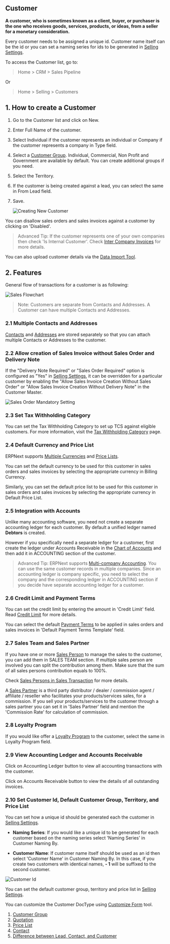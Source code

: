 ## Customer

**A customer, who is sometimes known as a client, buyer, or purchaser is the one who receives goods, services, products, or ideas, from a seller for a monetary consideration.**

Every customer needs to be assigned a unique id. Customer name itself can be the id or you can set a naming series for ids to be generated in [Selling Settings](https://docs.erpnext.com/docs/v13/user/manual/en/selling/selling-settings).

To access the Customer list, go to:

> Home > CRM > Sales Pipeline

Or

> Home > Selling > Customers

## 1\. How to create a Customer

1.  Go to the Customer list and click on New.
2.  Enter Full Name of the customer.
3.  Select Individual if the customer represents an individual or Company if the customer represents a company in Type field.
4.  Select a [Customer Group](https://docs.erpnext.com/docs/v13/user/manual/en/CRM/customer-group). Individual, Commercial, Non Profit and Government are available by default. You can create additional groups if you need.
5.  Select the Territory.
6.  If the customer is being created against a lead, you can select the same in From Lead field.
7.  Save.
    
    ![Creating New Customer](https://docs.erpnext.com/files/create-customer.gif)
    

You can disallow sales orders and sales invoices against a customer by clicking on 'Disabled'.

> Advanced Tip: If the customer represents one of your own companies then check 'Is Internal Customer'. Check [Inter Company Invoices](https://docs.erpnext.com/docs/v13/user/manual/en/accounts/inter-company-invoices) for more details.

You can also upload customer details via the [Data Import Tool](https://docs.erpnext.com/docs/v13/user/manual/en/setting-up/data/data-import).

## 2\. Features

General flow of transactions for a customer is as following:

![Sales Flowchart](https://docs.erpnext.com/files/customer-to%20selling-flowchart.jpeg)

> Note: Customers are separate from Contacts and Addresses. A Customer can have multiple Contacts and Addresses.

### 2.1 Multiple Contacts and Addresses

[Contacts](https://docs.erpnext.com/docs/v13/user/manual/en/CRM/contact) and [Addresses](https://docs.erpnext.com/docs/v13/user/manual/en/CRM/address) are stored separately so that you can attach multiple Contacts or Addresses to the customer.

### 2.2 Allow creation of Sales Invoice without Sales Order and Delivery Note

If the "Delivery Note Required" or "Sales Order Required" option is configured as "Yes" in [Selling Settings](https://docs.erpnext.com/docs/v13/user/manual/en/selling/selling-settings), it can be overridden for a particular customer by enabling the "Allow Sales Invoice Creation Without Sales Order" or "Allow Sales Invoice Creation Without Delivery Note" in the Customer Master.

![Sales Order Mandatory Setting](https://docs.erpnext.com/files/customer-so-dn-required.png)

### 2.3 Set Tax Withholding Category

You can set the Tax Withholding Category to set up TCS against eligible customers. For more information, visit the [Tax Withholding Category](https://docs.erpnext.com/docs/v13/user/manual/en/accounts/tax-withholding-category) page.

### 2.4 Default Currency and Price List

ERPNext supports [Multiple Currencies](https://docs.erpnext.com/docs/v13/user/manual/en/accounts/multi-currency-accounting) and [Price Lists](https://docs.erpnext.com/docs/v13/user/manual/en/stock/price-lists).

You can set the default currency to be used for this customer in sales orders and sales invoices by selecting the appropriate currency in Billing Currency.

Similarly, you can set the default price list to be used for this customer in sales orders and sales invoices by selecting the appropriate currency in Default Price List.

### 2.5 Integration with Accounts

Unlike many accounting software, you need not create a separate accounting ledger for each customer. By default a unified ledger named **Debtors** is created.

However if you specifically need a separate ledger for a customer, first create the ledger under Accounts Receivable in the [Chart of Accounts](https://docs.erpnext.com/docs/v13/user/manual/en/accounts/chart-of-accounts.html) and then add it in ACCOUNTING section of the customer.

> Advanced Tip: ERPNext supports [Multi-company Accounting](https://docs.erpnext.com/docs/v13/user/manual/en/accounts/inter-company-journal-entry). You can use the same customer records in multiple companies. Since an accounting ledger is company specific, you need to select the company and the corresponding ledger in ACCOUNTING section if you decide have separate accounting ledger for a customer.

### 2.6 Credit Limit and Payment Terms

You can set the credit limit by entering the amount in 'Credit Limit' field. Read [Credit Limit](https://docs.erpnext.com/docs/v13/user/manual/en/accounts/credit-limit) for more details.

You can select the default [Payment Terms](https://docs.erpnext.com/docs/v13/user/manual/en/accounts/payment-terms) to be applied in sales orders and sales invoices in 'Default Payment Terms Template' field.

### 2.7 Sales Team and Sales Partner

If you have one or more [Sales Person](https://docs.erpnext.com/docs/v13/user/manual/en/CRM/sales-person) to manage the sales to the customer, you can add them in SALES TEAM section. If multiple sales person are involved you can split the contribution among them. Make sure that the sum of all sales persons contribution equals to 100%.

Check [Sales Persons in Sales Transaction](https://docs.erpnext.com/docs/v13/user/manual/en/selling/articles/sales-persons-in-the-sales-transactions) for more details.

A [Sales Partner](https://docs.erpnext.com/docs/v13/user/manual/en/selling/sales-partner) is a third party distributor / dealer / commission agent / affiliate / reseller who facilitates your products/services sales, for a commission. If you sell your products/services to the customer through a sales partner you can set it in 'Sales Partner' field and mention the 'Commission Rate' for calculation of commission.

### 2.8 Loyalty Program

If you would like offer a [Loyalty Program](https://docs.erpnext.com/docs/v13/user/manual/en/accounts/loyalty-program) to the customer, select the same in Loyalty Program field.

### 2.9 View Accounting Ledger and Accounts Receivable

Click on Accounting Ledger button to view all accounting transactions with the customer.

Click on Accounts Receivable button to view the details of all outstanding invoices.

### 2.10 Set Customer Id, Default Customer Group, Territory, and Price List

You can set how a unique id should be generated each the customer in [Selling Settings](https://docs.erpnext.com/docs/v13/user/manual/en/selling/selling-settings).

*   **Naming Series**: If you would like a unique id to be generated for each customer based on the naming series select 'Naming Series' in Customer Naming By.
    
*   **Customer Name**: If customer name itself should be used as an id then select 'Customer Name' in Customer Naming By. In this case, if you create two customers with identical names, **\- 1** will be suffixed to the second customer.
    

![Customer Id](https://docs.erpnext.com/files/customer-with-identical-names.png)

You can set the default customer group, territory and price list in [Selling Settings](https://docs.erpnext.com/docs/v13/user/manual/en/selling/selling-settings).

You can customize the Customer DocType using [Customize Form](https://docs.erpnext.com/docs/v13/user/manual/en/customize-erpnext/custom-field) tool.

1.  [Customer Group](https://docs.erpnext.com/docs/v13/user/manual/en/CRM/customer-group)
2.  [Quotation](https://docs.erpnext.com/docs/v13/user/manual/en/selling/quotation)
3.  [Price List](https://docs.erpnext.com/docs/v13/user/manual/en/stock/price-lists)
4.  [Contact](https://docs.erpnext.com/docs/v13/user/manual/en/CRM/contact)
5.  [Difference between Lead, Contact, and Customer](https://docs.erpnext.com/docs/v13/user/manual/en/CRM/articles/difference_between_lead_contact_and_customer)